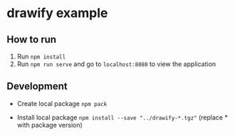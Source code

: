 # drawify example
## How to run
1. Run `npm install`
2. Run `npm run serve` and go to `localhost:8080` to view the application

## Development
- Create local package
`npm pack`

- Install local package
`npm install --save "../drawify-*.tgz"` (replace * with package version)
